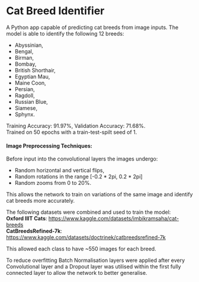 # Cat Breed Identifier

A Python app capable of predicting cat breeds from image inputs. The model is able to identify the following 12 breeds:
- Abyssinian, 
- Bengal, 
- Birman, 
- Bombay,
- British Shorthair, 
- Egyptian Mau, 
- Maine Coon, 
- Persian, 
- Ragdoll, 
- Russian Blue, 
- Siamese, 
- Sphynx.

Training Accuracy: 91.97%, Validation Accuracy: 71.68%.  
Trained on 50 epochs with a train-test-spilt seed of 1.

#### Image Preprocessing Techniques:
Before input into the convolutional layers the images undergo:
- Random horizontal and vertical flips,
- Random rotations in the range [-0.2 * 2pi, 0.2 * 2pi]
- Random zooms from 0 to 20%.

This allows the network to train on variations of the same image and identify cat breeds more accurately.

The following datasets were combined and used to train the model:  
**Oxford IIIT Cats**: https://www.kaggle.com/datasets/imbikramsaha/cat-breeds  
**CatBreedsRefined-7k**: https://www.kaggle.com/datasets/doctrinek/catbreedsrefined-7k

This allowed each class to have ~550 images for each breed.

To reduce overfitting Batch Normalisation layers were applied after every Convolutional layer and a Dropout layer was utilised within the first fully connected layer to allow the network to better generalise.